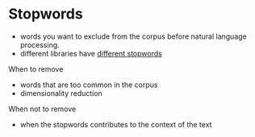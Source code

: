 # Stopwords

- words you want to exclude from the corpus before natural language processing.
- different libraries have [different stopwords](https://towardsdatascience.com/text-pre-processing-stop-words-removal-using-different-libraries-f20bac19929a)

When to remove
- words that are too common in the corpus
- dimensionality reduction

When not to remove
- when the stopwords contributes to the context of the text
